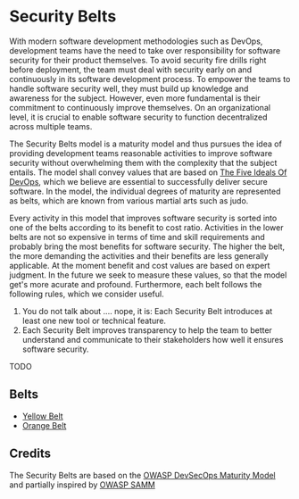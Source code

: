 # Security Belts

With modern software development methodologies such as DevOps, development teams have the need to take over responsibility for software security for their product themselves. To avoid security fire drills right before deployment, the team must deal with security early on and continuously in its software development process. To empower the teams to handle software security well, they must build up knowledge and awareness for the subject. However, even more fundamental is their commitment to continuously improve themselves. On an organizational level, it is crucial to enable software security to function decentralized across multiple teams.

The Security Belts model is a maturity model and thus pursues the idea of providing development teams reasonable activities to improve software security without overwhelming them with the complexity that the subject entails.
The model shall convey values that are based on [The Five Ideals Of DevOps](https://itrevolution.com/five-ideals-of-devops/), which we believe are essential to successfully deliver secure software. In the model, the individual degrees of maturity are represented as belts, which are known from various martial arts such as judo.

Every activity in this model that improves software security is sorted into one of the belts according to its benefit to cost ratio. Activities in the lower belts are not so expensive in terms of time and skill requirements and probably bring the most benefits for software security. The higher the belt, the more demanding the activities and their benefits are less generally applicable.  At the moment benefit and cost values are based on expert judgment. In the future we seek to measure these values, so that the model get's more acurate and profound.
Furthermore, each belt follows the following rules, which we consider useful.
1. You do not talk about .... nope, it is: Each Security Belt introduces at least one new tool or technical feature.
2. Each Security Belt improves transparency to help the team to better understand and communicate to their stakeholders how well it ensures software security.



TODO

## Belts

- [Yellow Belt](yellow/README.md)
- [Orange Belt](orange/README.md)

## Credits

The Security Belts are based on the [OWASP DevSecOps Maturity Model](https://owasp.org/www-project-devsecops-maturity-model/) and partially inspired by [OWASP SAMM](https://owasp.org/www-project-samm/)
